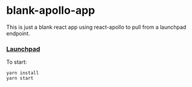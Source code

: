 # blank-apollo-app

This is just a blank react app using react-apollo to pull from a launchpad endpoint.

### [Launchpad](https://launchpad.graphql.com/jzpv5zzjp)

To start:

```
yarn install
yarn start
```